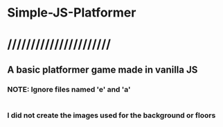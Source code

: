 # <h1>Simple-JS-Platformer</h1>
<h1>//////////////////////</h1>
<h2>A basic platformer game made in vanilla JS</h2>
<h3>NOTE: Ignore files named 'e' and 'a'<br><br><br> I did not create the images used for the background or floors</h3>
